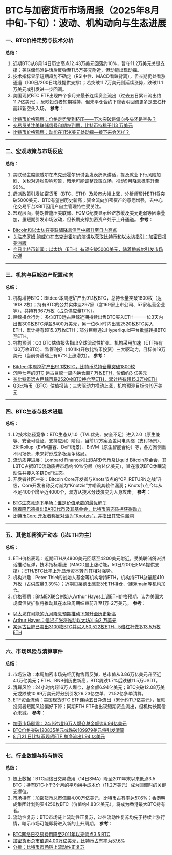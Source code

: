 # BTC与加密货币市场周报（2025年8月中旬-下旬）：波动、机构动向与生态进展

### 一、BTC价格走势与技术分析
**总结**：
1. 近期BTC从8月14日历史高点12.43万美元回落约10%，暂守11.2万美元关键支撑；美联储鸽派讲话后反弹至11.5万美元附近，但动能出现动摇。
2. 技术指标显示短期趋势不确定（RSI中性、MACD看跌背离），但长期仍处看涨通道（100日/200日均线提供支撑）；若突破11.7万美元则延续涨势，跌破11.1万美元或引发进一步回调。
3. 美国现货BTC ETF出现四个多月来最长连续资金流出（过去五日累计流出约11.7亿美元），反映投资者短期减持，但未平仓合约下降表明回调更多是去杠杆而非新空头入场。
**参考**：
- [比特币价格观察：价格走势受到挤压——下次突破是偏向多头还是空头？](https://news.bitcoin.com/zh/bi-te-bi-ji-ge-guan-cha-jia-ge-zou-shi-shou-dao-ji-ya-xia-ci-tu-po-shi-pian-xiang-duo-tou-hai-shi-kong-tou/)
- [交易员关注美联储信号和期权到期，比特币持稳于113 万美元](https://financefeeds.com/zh-CN/%E4%BA%A4%E6%98%93%E5%91%98%E5%85%B3%E6%B3%A8%E7%BE%8E%E8%81%94%E5%82%A8%E4%BF%A1%E5%8F%B7%E5%92%8C%E6%9C%9F%E6%9D%83%E5%88%B0%E6%9C%9F%EF%BC%8C%E6%AF%94%E7%89%B9%E5%B8%81%E6%8C%81%E6%9C%89-113-%E4%B8%87/)
- [比特币价格观察：动能在115K美元处动摇—接下来会怎样？](https://news.bitcoin.com/zh/bitebi-jiage-guancha-dongneng-zai-115k-meiyuan-chu-dongyao-jielaihui-zenyang/)

---

### 二、宏观政策与市场反应
**总结**：
1. 美联储主席鲍威尔在杰克逊霍尔研讨会发表鸽派讲话，提及就业下行风险加剧、关税对通胀影响短暂，暗示可能调整政策立场，推动9月降息概率升至90%。
2. 鸽派政策引发加密货币（BTC、ETH）及股市大幅上涨，分析师预计ETH将突破5000美元、BTC有望创历史新高；资金流向加密资产的意愿增强，去中心化交易平台XBIT因用户自主管理特性受关注。
3. 宏观层面，特朗普施压美联储、FOMC纪要显示经济放缓及美元走弱等因素叠加，虽短期引发市场波动，但长期支撑加密资产处于上升通道。
**参考**：
- [Bitcoin和以太坊在美联储降息信号中飙升至日内高点](https://news.bitcoin.com/zh/bitcoin-he-yi-ta-fang-zai-mei-lian-chu-jiang-xi-xin-hao-zhong-biao-sheng-zhi-ri-nei-gao-dian/)
- [关注杰罗姆·鲍威尔在杰克逊霍尔的演讲以获取比特币和以太坊指引：加密日报美洲版](https://www.coindesk.com/zh/daybook-us/2025/08/22/all-eyes-on-powell-as-bitcoin-holds-below-usd113k-crypto-daybook-americas/)
- [今日比特币新闻：以太坊（ETH）有望突破5000美元，随着鲍威尔引发市场反弹](https://www.coindesk.com/zh/markets/2025/08/23/ether-likely-to-top-usd5k-btc-eyes-record-high-as-powell-sparks-rally-watch-for-dat-deal-risks-asset-managers)

---

### 三、机构与巨鲸资产配置动向
**总结**：
1. 机构增持BTC：Bitdeer本周挖矿产出91.1枚BTC，总持仓量突破1800枚（达1818.2枚）；持有BTC的公共实体达297家（含169家上市公司、57家私营企业等），共持有367万枚（占总供应量17%）。
2. 巨鲸换仓行为：多位BTC远古巨鲸近期持续出售BTC买入ETH——一位3天内出售300枚BTC浮盈8400万美元，另一位6小时内出售2520枚BTC买入ETH，累计持有超15.3万枚ETH；部分巨鲸通过Hyperliquid平台批量转换BTC至ETH。
3. 机构预测：Q3 BTC估值报告指出全球流动性扩张、机构采用加速（ETF持有130万枚BTC）、监管利好（401(k)开放比特币投资）三大驱动力，目标价19万美元（当前价基础上有67%上涨潜力）。
**参考**：
- [Bitdeer本周挖矿产出91.1枚BTC，比特币总持仓量突破1800枚](https://blockweeks.com/newsflash/160385.html)
- [沉睡七年的BTC 远古巨鲸一周内换仓超7 万枚ETH，价值约3 亿美元](https://www.binance.com/cn/square/post/28658712336666)
- [某比特币远古巨鲸再将2520枚BTC换仓至ETH，累计持有超15.3万枚ETH](https://blockweeks.com/newsflash/160320.html)
- [Q3比特币（BTC）估值报告：三大驱动力推动上涨，机构预测目标价19万美元](https://cn.cointelegraph.com/news/q3-bitcoin-valuation-report-three-key-drivers-fuel-rally-institutions-target-19k)

---

### 四、BTC生态与技术进展
**总结**：
1. L2技术路径竞争：BTC生态从1.0（TVL优先、安全不足）进入2.0（原生兼容、安全可验证、支持应用）阶段，当前L2方案涵盖闪电网络（支付场景）、ZK-Rollup（EVM兼容、DeFi场景）、BitVM（原生智能合约）等，各方案侧重不同场景，未来将形成多极竞争格局。
2. 流动质押进展：Lombard Finance推出BARD代币及Liquid Bitcoin基金会，其LBTC占据BTC流动质押市场约40%份额（约14亿美元），旨在激活BTC休眠流动性并接入多链DeFi生态。
3. 开发者社区冲突：Bitcoin Core开发者与Knots节点的“OP_RETURN之战”升级，Core开发者称反对派为“Knotzis”并嘲讽其软件漏洞；Knots节点今年从不足400个增至近4000个，双方从技术分歧演变为人身攻击。
**参考**：
- [BTC生态竞逐下半场：谁是价值承载的最优解？](https://www.theblockbeats.info/news/59405)
- [随着隆巴德推出BARD代币及其基金会，比特币液态质押获得动力](https://www.coindesk.com/zh/tech/2025/08/23/bitcoin-liquid-staking-gains-momentum-as-lombard-launches-bard-token-and-foundation)
- [比特币Core 开发者称反对派为“Knotzis”，并指出其软件漏洞](https://cj.sina.cn/articles/view/5952915720/162d2490806702byei?froms=ggmp)

---

### 五、其他加密资产动态（以ETH为主）
**总结**：
1. ETH价格表现：近期ETH从4800美元回落至4200美元附近，受美联储鸽派讲话推动反弹，技术指标看涨（MACD显上涨动能，50日/200日EMA提供支撑）；ETH/BTC比率上升显示资本转向其相对强势。
2. 机构兴趣：Peter Thiel的创始人基金等机构增持ETH，机构持ETH总量超410万枚（占供应量3.39%）；近期贝莱德出售部分ETH持仓，但Bitmain等机构加仓。
3. 价格预期：BitMEX联合创始人Arthur Hayes上调ETH价格预期，认为美国大规模信贷扩张将推动其在本轮周期结束前升至1万-2万美元。
**参考**：
- [以太坊在可能的九月降息预期推动下飙升至历史新高](https://www.coindesk.com/zh/markets/2025/08/22/ethereum-surges-to-new-all-time-high-amid-likely-september-rate-cut)
- [Arthur Hayes：信贷扩张将推动以太坊冲向2 万美元](https://cryptonews.com/cn/news/arthur-hayes-credit-expansion-ethereum-20000/)
- [某远古巨鲸已卖出3100枚BTC并买入50,522枚ETH，5倍杠杆做多13.5万枚ETH](https://www.theblockbeats.info/flash/308572)

---

### 六、市场风险与清算事件
**总结**：
1. 市场波动：本周加密市场先经历抛售再反弹，总市值从3.86万亿美元升至近4.1万亿美元；ETH、BNB创历史新高，BTC周跌1.7%后跌破11.5万USDT。
2. 清算风险：24小时内超16万人爆仓，总金额6.94亿美元；BTC突破12.08万美元或跌破10.99万美元将分别引发26.23亿空单、21.52亿多单清算。
3. ETF资金流动：美国现货BTC ETF连续五日净流出（累计约11.7亿美元），反映投资者短期风险偏好下降；同期ETH ETF也出现短期资金流出，但机构长期信心未减。
**参考**：
- [加密市场剧震：24小时超16万人爆仓总金额达6.94亿美元](https://www.fx168news.com/article/%E5%8A%A0%E5%AF%86%E8%B4%A7%E5%B8%81-935741)
- [BTC价格突破120835美元或跌破109979美元将引发清算](https://www.binance.com/zh-CN/square/post/08-23-2025-btc-120-835-109-979-28713788304610)
- [8 月21 日比特币现货ETF 总净流出1.94 亿美元](https://www.wublock123.com/article/6/47536)

---

### 七、行业数据与持有情况
**总结**：
1. 链上数据：BTC网络日交易费用（14日SMA）降至2011年末以来低点3.5 BTC；持有BTC小于3个月的平均换手成本价（11.2万美元）成为回调时的关键支撑位。
2. 市场持有：加密货币总市值超4.00万亿美元，比特币占有率达57.6%；香港明成集团计划购买4250枚BTC（价值约4.83亿美元），将成为香港最大BTC持有者。
3. 流动性复苏：BTC市场链上流动性正复苏，过往流动性复苏均先于持续上涨行情，暗示市场可能即将进入新的上升周期。
**参考**：
- [BTC网络日交易费用降至2011年以来低点3.5 BTC](https://www.binance.com/zh-CN/square/post/08-24-2025-btc-2011-3-5-btc-28737886196962)
- [加密货币总市值逾4.00万亿美元，比特币占有率为57.6%](https://www.binance.com/zh-CN/square/post/08-23-2025-4-00-57-6-28698648805090)
- [分析：比特币市场链上流动性正复苏](https://www.bitpush.news/articles/7565005)